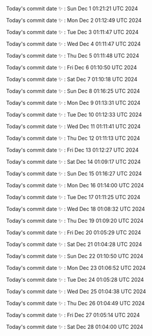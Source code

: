 Today's commit date ✨ : Sun Dec 1 01:21:21 UTC 2024 

Today's commit date ✨ : Mon Dec 2 01:12:49 UTC 2024 

Today's commit date ✨ : Tue Dec 3 01:11:47 UTC 2024 

Today's commit date ✨ : Wed Dec 4 01:11:47 UTC 2024 

Today's commit date ✨ : Thu Dec 5 01:11:48 UTC 2024 

Today's commit date ✨ : Fri Dec 6 01:10:50 UTC 2024 

Today's commit date ✨ : Sat Dec 7 01:10:18 UTC 2024 

Today's commit date ✨ : Sun Dec 8 01:16:25 UTC 2024 

Today's commit date ✨ : Mon Dec 9 01:13:31 UTC 2024 

Today's commit date ✨ : Tue Dec 10 01:12:33 UTC 2024 

Today's commit date ✨ : Wed Dec 11 01:11:41 UTC 2024 

Today's commit date ✨ : Thu Dec 12 01:11:13 UTC 2024 

Today's commit date ✨ : Fri Dec 13 01:12:27 UTC 2024 

Today's commit date ✨ : Sat Dec 14 01:09:17 UTC 2024 

Today's commit date ✨ : Sun Dec 15 01:16:27 UTC 2024 

Today's commit date ✨ : Mon Dec 16 01:14:00 UTC 2024 

Today's commit date ✨ : Tue Dec 17 01:11:25 UTC 2024 

Today's commit date ✨ : Wed Dec 18 01:08:32 UTC 2024 

Today's commit date ✨ : Thu Dec 19 01:09:20 UTC 2024 

Today's commit date ✨ : Fri Dec 20 01:05:29 UTC 2024 

Today's commit date ✨ : Sat Dec 21 01:04:28 UTC 2024 

Today's commit date ✨ : Sun Dec 22 01:10:50 UTC 2024 

Today's commit date ✨ : Mon Dec 23 01:06:52 UTC 2024 

Today's commit date ✨ : Tue Dec 24 01:05:28 UTC 2024 

Today's commit date ✨ : Wed Dec 25 01:04:38 UTC 2024 

Today's commit date ✨ : Thu Dec 26 01:04:49 UTC 2024 

Today's commit date ✨ : Fri Dec 27 01:05:14 UTC 2024 

Today's commit date ✨ : Sat Dec 28 01:04:00 UTC 2024 

